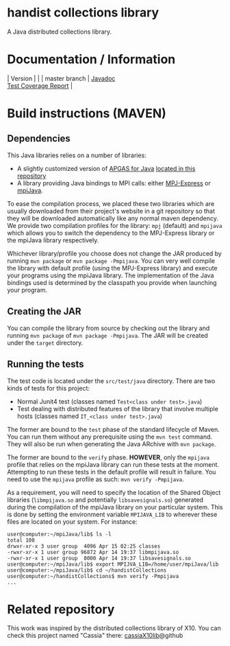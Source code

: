 # handist collections library

A Java distributed collections library.

# Documentation / Information

| Version | |
| master branch | [Javadoc](master-latest/apidocs/inde.html)<br>[Test Coverage Report](master-latest/jacoco/index.html) |

# Build instructions (MAVEN)

## Dependencies

This Java libraries relies on a number of libraries:

+ A slightly customized version of [APGAS for Java](https://github.com/x10-lang/apgas/tree/master/apgas) [located in this repository](https://github.com/handist/apgas)
+ A library providing Java bindings to MPI calls: either [MPJ-Express](http://mpj-express.org/) or [mpiJava](https://sourceforge.net/projects/mpijava/).

To ease the compilation process, we placed these two libraries which are usually downloaded from their project's website in a git repository so that they will be downloaded automatically like any normal maven dependency. We provide two compilation profiles for the library: `mpj` (default) and `mpijava` which allows you to switch the dependency to the MPJ-Express library or the mpiJava library respectively.

Whichever library/profile you choose does not change the JAR produced by running `mvn package` or `mvn package -Pmpijava`. You can very well compile the library with default profile (using the MPJ-Express library) and execute your programs using the mpiJava library. The implementation of the Java bindings used is determined by the classpath you provide when launching your program.

## Creating the JAR

You can compile the library from source by checking out the library and running `mvn package` of `mvn package -Pmpijava`. The JAR will be created under the `target` directory.

## Running the tests

The test code is located under the `src/test/java` directory. There are two kinds of tests for this project:

+ Normal Junit4 test (classes named `Test<class under test>.java`)
+ Test dealing with distributed features of the library that involve multiple hosts (classes named `IT_<class under test>.java`)

The former are bound to the `test` phase of the standard lifecycle of Maven. You can run them without any prerequisite using the `mvn test` command. They will also be run when generating the Java ARchive with `mvn package`.

The former are bound to the `verify` phase. **HOWEVER**, only the `mpijava` profile that relies on the mpiJava library can run these tests at the moment. Attempting to run these tests in the default profile will result in failure. You need to use the `mpijava` profile as such: `mvn verify -Pmpijava`.

As a requirement, you will need to specify the location of the Shared Object libraries (`libmpijava.so` and potentially `libsavesignals.so`) generated during the compilation of the mpiJava library on your particular system. This is done by setting the environment variable `MPIJAVA_LIB` to wherever these files are located on your system. For instance:
```
user@computer:~/mpiJava/lib$ ls -l
total 108
drwxr-xr-x 3 user group  4096 Apr 15 02:25 classes
-rwxr-xr-x 1 user group 96872 Apr 14 19:37 libmpijava.so
-rwxr-xr-x 1 user group  8000 Apr 14 19:37 libsavesignals.so
user@computer:~/mpiJava/lib$ export MPIJVA_LIB=/home/user/mpiJava/lib
user@computer:~/mpiJava/lib$ cd ~/handistCollections
user@computer:~/handistCollections$ mvn verify -Pmpijava
...
```

# Related repository

This work was inspired by the distributed collections library of X10. You can check this project named "Cassia" there: [cassiaX10lib](https://github.com/handist/cassiaX10lib)@github
